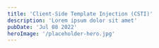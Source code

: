 ```yaml
---
title: 'Client-Side Template Injection (CSTI)'
description: 'Lorem ipsum dolor sit amet'
pubDate: 'Jul 08 2022'
heroImage: '/placeholder-hero.jpg'
---
```



